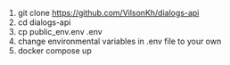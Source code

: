 1. git clone https://github.com/VilsonKh/dialogs-api
2. cd dialogs-api
3. cp public_env.env .env
4. change environmental variables in .env file to your own
5. docker compose up
